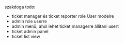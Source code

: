 szakdoga todo:

-   ticket manager és ticket reporter role User modelre
-   admin role userre
-   admin menü, ahol lehet ticket managerre állítani usert
-   ticket admin panel
-   ticket list view
